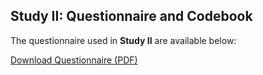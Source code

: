 

## Study II: Questionnaire and Codebook

The questionnaire used in **Study II** are available below:

 [Download Questionnaire (PDF)](https://github.com/MisleadingPSMs/Appendix-For-Inconsistency-PSMs/blob/main/StudyII-Questionnaire.pdf)




